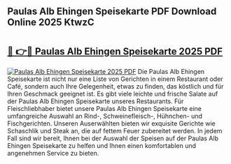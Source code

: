 ## Paulas Alb Ehingen Speisekarte PDF Download Online 2025 KtwzC

# <h2><a href="http://gcd5jz.nevu.top/?p=Paulas+Alb+Ehingen+Speisekarte">🔗 👉🔴 Paulas Alb Ehingen Speisekarte 2025 PDF</a></h2>

[![Paulas Alb Ehingen Speisekarte 2025 PDF](https://i.imgur.com/dBaPXMq.png)](http://gcd5jz.nevu.top/?p=Paulas+Alb+Ehingen+Speisekarte)
Die Paulas Alb Ehingen Speisekarte ist nicht nur eine Liste von Gerichten in einem Restaurant oder Café, sondern auch Ihre Gelegenheit, etwas zu finden, das köstlich und für Ihren Geschmack geeignet ist. Es gibt viele leichte und frische Salate auf der Paulas Alb Ehingen Speisekarte unseres Restaurants. Für Fleischliebhaber bietet unsere Paulas Alb Ehingen Speisekarte eine umfangreiche Auswahl an Rind-, Schweinefleisch-, Hühnchen- und Fischgerichten. Unseren Auserwählten bieten wir exquisite Gerichte wie Schaschlik und Steak an, die auf fettem Feuer zubereitet werden. In jedem Fall sind wir bereit, Ihnen bei der Auswahl der Speisen auf der Paulas Alb Ehingen Speisekarte zu helfen und Ihnen einen komfortablen und angenehmen Service zu bieten.
